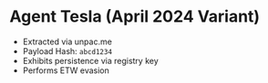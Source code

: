 # Agent Tesla (April 2024 Variant)

- Extracted via unpac.me
- Payload Hash: `abcd1234`
- Exhibits persistence via registry key
- Performs ETW evasion

